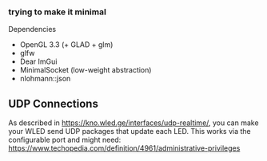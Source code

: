 ### trying to make it minimal
Dependencies
* OpenGL 3.3 (+ GLAD + glm)
* glfw
* Dear ImGui
* MinimalSocket (low-weight abstraction)
* nlohmann::json

## UDP Connections
As described in https://kno.wled.ge/interfaces/udp-realtime/, you can make your WLED send UDP packages
that update each LED. This works via the configurable port and might need:
https://www.techopedia.com/definition/4961/administrative-privileges